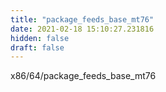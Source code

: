 ```yaml
---
title: "package_feeds_base_mt76"
date: 2021-02-18 15:10:27.231816
hidden: false
draft: false
---
```


x86/64/package_feeds_base_mt76

